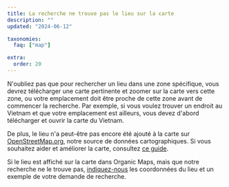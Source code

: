 ```yaml
---
title: La recherche ne trouve pas le lieu sur la carte
description: ""
updated: "2024-06-12"

taxonomies:
  faq: ["map"]

extra:
  order: 20
---
```


N'oubliez pas que pour rechercher un lieu dans une zone spécifique, vous devrez télécharger une carte pertinente et zoomer sur la carte vers cette zone, ou votre emplacement doit être proche de cette zone avant de commencer la recherche. Par exemple, si vous voulez trouver un endroit au Vietnam et que votre emplacement est ailleurs, vous devez d'abord télécharger et ouvrir la carte du Vietnam.

De plus, le lieu n'a peut-être pas encore été ajouté à la carte sur [OpenStreetMap.org](https://www.openstreetmap.org/), notre source de données cartographiques. Si vous souhaitez aider et améliorer la carte, consultez [ce guide](https://wiki.openstreetmap.org/wiki/FR:Contribuer_aux_donn%C3%A9es_cartographiques).

Si le lieu est affiché sur la carte dans Organic Maps, mais que notre recherche ne le trouve pas, [indiquez-nous](mailto:support@organicmaps.app) les coordonnées du lieu et un exemple de votre demande de recherche.
